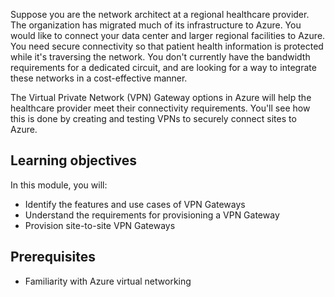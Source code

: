 Suppose you are the network architect at a regional healthcare provider. The organization has migrated much of its infrastructure to Azure. You would like to connect your data center and larger regional facilities to Azure. You need secure connectivity so that patient health information is protected while it's traversing the network. You don't currently have the bandwidth requirements for a dedicated circuit, and are looking for a way to integrate these networks in a cost-effective manner.

The Virtual Private Network (VPN) Gateway options in Azure will help the healthcare provider meet their connectivity requirements. You'll see how this is done by creating and testing VPNs to securely connect sites to Azure.

## Learning objectives

In this module, you will:

- Identify the features and use cases of VPN Gateways
- Understand the requirements for provisioning a VPN Gateway
- Provision site-to-site VPN Gateways

## Prerequisites

- Familiarity with Azure virtual networking
